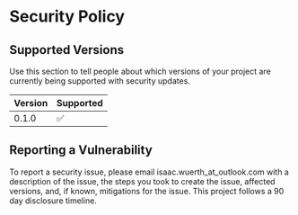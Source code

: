 # Security Policy

## Supported Versions

Use this section to tell people about which versions of your project are
currently being supported with security updates.

| Version | Supported          |
| ------- | ------------------ |
| 0.1.0   | :white_check_mark: |

## Reporting a Vulnerability

To report a security issue, please email isaac.wuerth_at_outlook.com with a description of the issue, the steps you took to create the issue, affected versions, and, if known, mitigations for the issue. This project follows a 90 day disclosure timeline.
